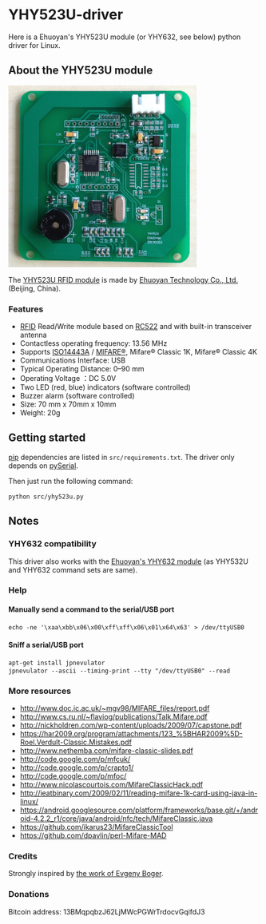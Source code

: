 # YHY523U-driver

Here is a Ehuoyan's YHY523U module (or YHY632, see below) python driver for Linux.

## About the YHY523U module

![YHY523U RFID module](res/yhy523u_module.png?raw=true)

The [YHY523U RFID module](http://ehuoyan.com/english/products_display.asp?pid=28&id=232&proid=153) is made by [Ehuoyan Technology Co., Ltd.](http://ehuoyan.com) (Beijing, China).

### Features
* [RFID](http://en.wikipedia.org/wiki/Radio-frequency_identification) Read/Write module based on [RC522](http://www.nxp.com/documents/data_sheet/MFRC522.pdf) and with built-in transceiver antenna
* Contactless operating frequency: 13.56 MHz
* Supports [ISO14443A](http://en.wikipedia.org/wiki/ISO/IEC_14443) / [MIFARE®](http://en.wikipedia.org/wiki/MIFARE), Mifare® Classic 1K, Mifare® Classic 4K
* Communications Interface: USB
* Typical Operating Distance: 0–90 mm
* Operating Voltage ：DC 5.0V
* Two LED (red, blue) indicators (software controlled)
* Buzzer alarm (software controlled)
* Size: 70 mm x 70mm x 10mm
* Weight: 20g

## Getting started

[pip](http://en.wikipedia.org/wiki/Pip_%28package_manager%29) dependencies are listed in `src/requirements.txt`. The driver only depends on [pySerial](http://pyserial.sourceforge.net/).

Then just run the following command:

    python src/yhy523u.py

## Notes

### YHY632 compatibility

This driver also works with the [Ehuoyan's YHY632 module](http://www.ehuoyan.com/english/products_display.asp?pid=19&id=161&proid=72) (as YHY532U and YHY632 command sets are same).

### Help

#### Manually send a command to the serial/USB port

    echo -ne '\xaa\xbb\x06\x00\xff\xff\x06\x01\x64\x63' > /dev/ttyUSB0

#### Sniff a serial/USB port

    apt-get install jpnevulator
    jpnevulator --ascii --timing-print --tty "/dev/ttyUSB0" --read

### More resources

* http://www.doc.ic.ac.uk/~mgv98/MIFARE_files/report.pdf
* http://www.cs.ru.nl/~flaviog/publications/Talk.Mifare.pdf
* http://nickholdren.com/wp-content/uploads/2009/07/capstone.pdf
* https://har2009.org/program/attachments/123_%5BHAR2009%5D-Roel.Verdult-Classic.Mistakes.pdf
* http://www.nethemba.com/mifare-classic-slides.pdf
* http://code.google.com/p/mfcuk/
* http://code.google.com/p/crapto1/
* http://code.google.com/p/mfoc/
* http://www.nicolascourtois.com/MifareClassicHack.pdf
* http://ieatbinary.com/2009/02/11/reading-mifare-1k-card-using-java-in-linux/
* https://android.googlesource.com/platform/frameworks/base.git/+/android-4.2.2_r1/core/java/android/nfc/tech/MifareClassic.java
* https://github.com/ikarus23/MifareClassicTool
* https://github.com/dpavlin/perl-Mifare-MAD

### Credits

Strongly inspired by [the work of Evgeny Boger](http://code.google.com/p/yhy632/).

### Donations

Bitcoin address: 13BMqpqbzJ62LjMWcPGWrTrdocvGqifdJ3
